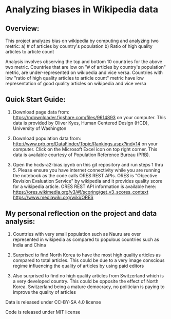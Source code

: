 
# Analyzing biases in Wikipedia data
## Overview:
This project analyzes bias on wikipedia by computing and analyzing two metric: 
a) # of articles by country's population 
b) Ratio of high quality articles to article count

Analysis involves observing the top and bottom 10 countries for the above two metric. 
Countries that are low on "# of articles by country's population" metric, are under-represented on wikipedia and vice versa. 
Countries with low "ratio of high quality articles to article count" metric have low representation of good quality articles on wikipedia and vice versa

## Quick Start Guide:
1) Download page data from: https://ndownloader.figshare.com/files/9614893 on your computer. This data is provided by Oliver Kyes, Human Centered Design (HCD), University of Washington

2) Download population data from: http://www.prb.org/DataFinder/Topic/Rankings.aspx?ind=14 on your computer. Click on the Microsoft Excel icon on top right corner. This data is available courtesy of Population Reference Bureau (PRB). 

3) Open the hcds-a2-bias.ipynb on this git repository and run steps 1 thru 5. Please ensure you have internet connectivity while you are running the notebook as the code calls ORES REST APIs. ORES is "Objective Revision Evaluation Service" by wikipedia and it provides quality score for a wikipedia article. ORES REST API information is available here: https://ores.wikimedia.org/v3/#!/scoring/get_v3_scores_context 
https://www.mediawiki.org/wiki/ORES

## My personal reflection on the project and data analysis:
1) Countries with very small population such as Nauru are over represented in wikipedia as compared to populous countries such as India and China

2) Surprised to find North Korea to have the most high quality articles as compared to total articles. This could be due to a very image conscious regime influencing the quality of articles by using paid editors

3) Also surprised to find no high quality articles from Switzerland which is a very developed country. This could be opposite the effect of North Korea. Switzerland being a mature democracy, no politician is paying to improve the quality of articles


Data is released under CC-BY-SA 4.0 license

Code is released under MIT license
